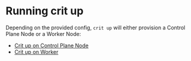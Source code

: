 # Running crit up

Depending on the provided config, `crit up` will either provision a Control Plane Node or a Worker Node: 
* [Crit up on Control Plane Node](crit-up-master-node.md)
* [Crit up on Worker](crit-up-worker-node.md)  
